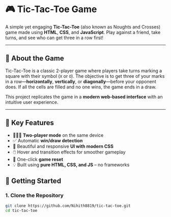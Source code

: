 # 🎮 Tic-Tac-Toe Game

A simple yet engaging **Tic-Tac-Toe** (also known as Noughts and Crosses) game made using **HTML**, **CSS**, and **JavaScript**. Play against a friend, take turns, and see who can get three in a row first!

---

## 📌 About the Game

Tic-Tac-Toe is a classic 2-player game where players take turns marking a square with their symbol (`X` or `O`). The objective is to get three of your marks in a row—**horizontally**, **vertically**, or **diagonally**—before your opponent does. If all the cells are filled and no one wins, the game ends in a draw.

This project replicates the game in a **modern web-based interface** with an intuitive user experience.

---

## 🎯 Key Features

- 🧑‍🤝‍🧑 **Two-player mode** on the same device
- ✅ Automatic **win/draw detection**
- 🎨 Beautiful and responsive **UI with modern CSS**
- 🖱️ Hover and transition effects for smoother gameplay
- 🔁 One-click **game reset**
- 💡 Built using **pure HTML, CSS, and JS** – no frameworks


## 🚀 Getting Started

### 1. Clone the Repository
```bash
git clone https://github.com/Nihith8819/tic-tac-toe.git
cd tic-tac-toe
